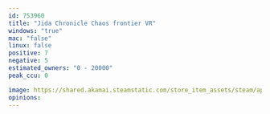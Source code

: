 ```yaml
---
id: 753960
title: "Jida Chronicle Chaos frontier VR"
windows: "true"
mac: "false"
linux: false
positive: 7
negative: 5
estimated_owners: "0 - 20000"
peak_ccu: 0

image: https://shared.akamai.steamstatic.com/store_item_assets/steam/apps/753960/header.jpg?t=1529740942
opinions:
---
```

